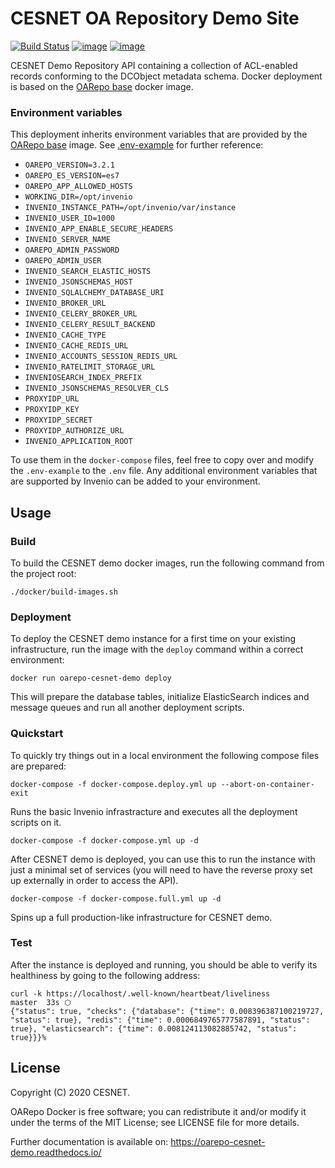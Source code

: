 # CESNET OA Repository Demo Site
[![Build Status](https://img.shields.io/travis/oarepo/cesnet-demo.svg)](https://travis-ci.org/oarepo/cesnet-demo)
[![image](https://img.shields.io/coveralls/oarepo/cesnet-demo.svg)](https://coveralls.io/r/CESNET/cesnet-demo)
[![image](https://img.shields.io/github/license/oarepo/cesnet-demo.svg)](https://github.com/oarepo/cesnet-demo/blob/master/LICENSE)

CESNET Demo Repository API containing a collection of ACL-enabled
records conforming to the DCObject metadata schema. Docker deployment
is based on the [OARepo base](https://github.com/oarepo/oarepo-base) docker image.

### Environment variables

This deployment inherits environment variables that are provided by the
[OARepo base](https://github.com/oarepo/oarepo-base) image. See
[.env-example](https://github.com/oarepo/oarepo-base/blob/master/.env-example) for further reference:

- ``OAREPO_VERSION=3.2.1``
- ``OAREPO_ES_VERSION=es7``
- ``OAREPO_APP_ALLOWED_HOSTS``
- ``WORKING_DIR=/opt/invenio``
- ``INVENIO_INSTANCE_PATH=/opt/invenio/var/instance``
- ``INVENIO_USER_ID=1000``
- ``INVENIO_APP_ENABLE_SECURE_HEADERS``
- ``INVENIO_SERVER_NAME``
- ``OAREPO_ADMIN_PASSWORD``
- ``OAREPO_ADMIN_USER``
- ``INVENIO_SEARCH_ELASTIC_HOSTS``
- ``INVENIO_JSONSCHEMAS_HOST``
- ``INVENIO_SQLALCHEMY_DATABASE_URI``
- ``INVENIO_BROKER_URL``
- ``INVENIO_CELERY_BROKER_URL``
- ``INVENIO_CELERY_RESULT_BACKEND``
- ``INVENIO_CACHE_TYPE``
- ``INVENIO_CACHE_REDIS_URL``
- ``INVENIO_ACCOUNTS_SESSION_REDIS_URL``
- ``INVENIO_RATELIMIT_STORAGE_URL``
- ``INVENIOSEARCH_INDEX_PREFIX``
- ``INVENIO_JSONSCHEMAS_RESOLVER_CLS``
- ``PROXYIDP_URL``
- ``PROXYIDP_KEY``
- ``PROXYIDP_SECRET``
- ``PROXYIDP_AUTHORIZE_URL``
- ``INVENIO_APPLICATION_ROOT``

To use them in the `docker-compose` files, feel free to copy over and modify the `.env-example` to the `.env` file.
Any additional environment variables that are supported by Invenio can be added to your environment.

## Usage

### Build

To build the CESNET demo docker images, run the following command from the project root:

```
./docker/build-images.sh
```

### Deployment

To deploy the CESNET demo instance for a first time on your existing infrastructure, run the
image with the `deploy` command within a correct environment:

```
docker run oarepo-cesnet-demo deploy
```

This will prepare the database tables, initialize ElasticSearch indices and
message queues and run all another deployment scripts.

### Quickstart

To quickly try things out in a local environment the following compose files are prepared:

```
docker-compose -f docker-compose.deploy.yml up --abort-on-container-exit
```
Runs the basic Invenio infrastracture and executes all the deployment scripts on it.

```
docker-compose -f docker-compose.yml up -d
```
After CESNET demo is deployed, you can use this to run the instance with just a minimal set of services (you
will need to have the reverse proxy set up externally in order to access the API).

```
docker-compose -f docker-compose.full.yml up -d
```
Spins up a full production-like infrastructure for CESNET demo.

### Test

After the instance is deployed and running, you should be able to verify its healthiness by going to the following address:
```
curl -k https://localhost/.well-known/heartbeat/liveliness                                                                                                                                                                      master  33s ⬡
{"status": true, "checks": {"database": {"time": 0.008396387100219727, "status": true}, "redis": {"time": 0.0006849765777587891, "status": true}, "elasticsearch": {"time": 0.008124113082885742, "status": true}}}%
```

## License

Copyright (C) 2020 CESNET.

OARepo Docker is free software; you can redistribute it and/or modify it
under the terms of the MIT License; see LICENSE file for more details.


Further documentation is available on:
https://oarepo-cesnet-demo.readthedocs.io/

